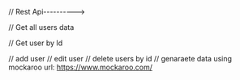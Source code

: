 // Rest Api---------->

// Get all users data

// Get user by Id

// add user
// edit user
// delete users by id
// genaraete data using mockaroo
url: https://www.mockaroo.com/